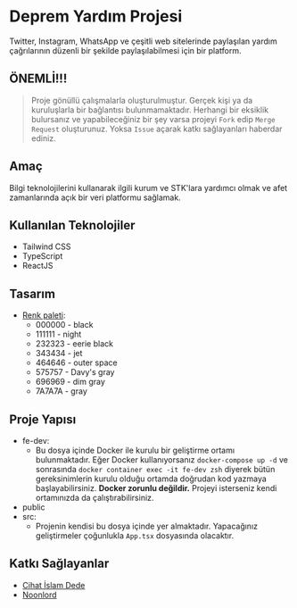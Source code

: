 # Deprem Yardım Projesi

Twitter, Instagram, WhatsApp ve çeşitli web sitelerinde paylaşılan  yardım çağrılarının düzenli bir şekilde paylaşılabilmesi için bir platform.

## ÖNEMLİ!!!

> Proje gönüllü çalışmalarla oluşturulmuştur. Gerçek kişi ya da kuruluşlarla bir bağlantısı bulunmamaktadır. Herhangi bir eksiklik bulursanız ve yapabileceğiniz bir şey varsa projeyi `Fork` edip `Merge Request` oluşturunuz. Yoksa `Issue` açarak katkı sağlayanları haberdar ediniz.

## Amaç

Bilgi teknolojilerini kullanarak ilgili kurum ve STK'lara yardımcı olmak ve afet zamanlarında açık bir veri platformu sağlamak.

## Kullanılan Teknolojiler

- Tailwind CSS
- TypeScript
- ReactJS

## Tasarım

- [Renk paleti](https://coolors.co/000000-111111-232323-343434-464646-575757-696969-7a7a7a):
	- 000000 - black
	- 111111 - night
	- 232323 - eerie black
	- 343434 - jet
	- 464646 - outer space
	- 575757 - Davy's gray
	- 696969 - dim gray
	- 7A7A7A - gray

## Proje Yapısı

- fe-dev:
	- Bu dosya içinde Docker ile kurulu bir geliştirme ortamı bulunmaktadır. Eğer Docker kullanıyorsanız `docker-compose up -d` ve sonrasında `docker container exec -it fe-dev zsh` diyerek bütün gereksinimlerin kurulu olduğu ortamda doğrudan kod yazmaya başlayabilirsiniz. **Docker zorunlu değildir.** Projeyi isterseniz kendi ortamınızda da çalıştırabilirsiniz.
- public
- src:
	- Projenin kendisi bu dosya içinde yer almaktadır. Yapacağınız geliştirmeler çoğunlukla `App.tsx` dosyasında olacaktır.

## Katkı Sağlayanlar

 - [Cihat İslam Dede](https://github.com/cihatislamdede)
 - [Noonlord](https://github.com/Noonlord)